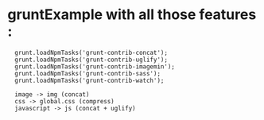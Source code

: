 # gruntExample with all those features :

      grunt.loadNpmTasks('grunt-contrib-concat');    
      grunt.loadNpmTasks('grunt-contrib-uglify');  
      grunt.loadNpmTasks('grunt-contrib-imagemin');     
      grunt.loadNpmTasks('grunt-contrib-sass');    
      grunt.loadNpmTasks('grunt-contrib-watch');
      
      image -> img (concat)
      css -> global.css (compress)
      javascript -> js (concat + uglify)
